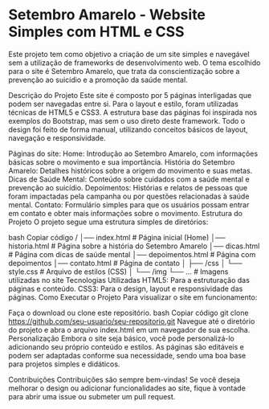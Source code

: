 # Setembro Amarelo - Website Simples com HTML e CSS

Este projeto tem como objetivo a criação de um site simples e navegável sem a utilização de frameworks de desenvolvimento web. O tema escolhido para o site é Setembro Amarelo, que trata da conscientização sobre a prevenção ao suicídio e a promoção da saúde mental.

Descrição do Projeto
Este site é composto por 5 páginas interligadas que podem ser navegadas entre si. Para o layout e estilo, foram utilizadas técnicas de HTML5 e CSS3. A estrutura base das páginas foi inspirada nos exemplos do Bootstrap, mas sem o uso direto deste framework. Todo o design foi feito de forma manual, utilizando conceitos básicos de layout, navegação e responsividade.

Páginas do site:
Home: Introdução ao Setembro Amarelo, com informações básicas sobre o movimento e sua importância.
História do Setembro Amarelo: Detalhes históricos sobre a origem do movimento e suas metas.
Dicas de Saúde Mental: Conteúdo sobre cuidados com a saúde mental e prevenção ao suicídio.
Depoimentos: Histórias e relatos de pessoas que foram impactadas pela campanha ou por questões relacionadas à saúde mental.
Contato: Formulário simples para que os usuários possam entrar em contato e obter mais informações sobre o movimento.
Estrutura do Projeto
O projeto segue uma estrutura simples de diretórios:

bash
Copiar código
/
│── index.html          # Página inicial (Home)
│── historia.html       # Página sobre a história do Setembro Amarelo
│── dicas.html          # Página com dicas de saúde mental
│── depoimentos.html    # Página com depoimentos
│── contato.html        # Página de contato
│
├── /css
│   └── style.css       # Arquivo de estilos (CSS)
│
└── /img
    └── ...             # Imagens utilizadas no site
Tecnologias Utilizadas
HTML5: Para a estruturação das páginas e conteúdo.
CSS3: Para o design, layout e responsividade das páginas.
Como Executar o Projeto
Para visualizar o site em funcionamento:

Faça o download ou clone este repositório.
bash
Copiar código
git clone https://github.com/seu-usuario/seu-repositorio.git
Navegue até o diretório do projeto e abra o arquivo index.html em um navegador de sua escolha.
Personalização
Embora o site seja básico, você pode personalizá-lo adicionando seu próprio conteúdo e estilos. As páginas são editáveis e podem ser adaptadas conforme sua necessidade, sendo uma boa base para projetos simples e didáticos.

Contribuições
Contribuições são sempre bem-vindas! Se você deseja melhorar o design ou adicionar funcionalidades ao site, fique à vontade para abrir uma issue ou submeter um pull request.
